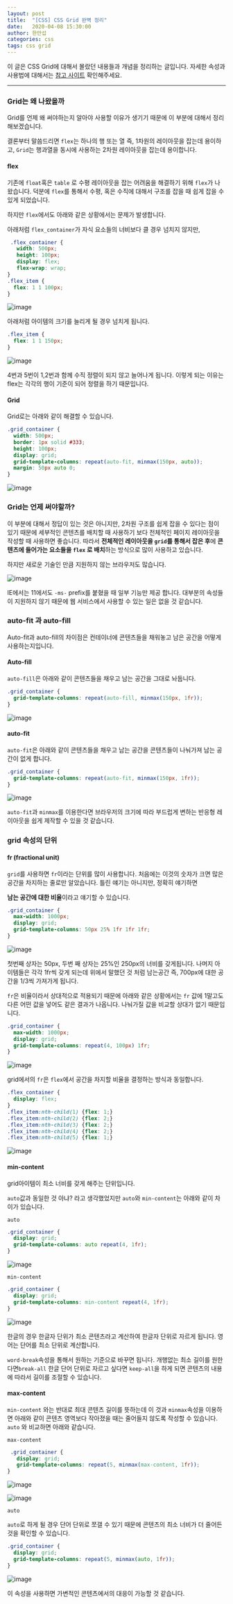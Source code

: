 ```yaml
---
layout: post
title:  "[CSS] CSS Grid 완벽 정리"
date:   2020-04-08 15:30:00
author: 한만섭
categories: css
tags: css grid
---
```




이 글은 CSS Grid에 대해서 몰랐던 내용들과 개념을 정리하는 글입니다. 자세한 속성과 사용법에 대해서는 [참고 사이트](https://heropy.blog/2019/08/17/css-grid/) 확인해주세요. 

***

### Grid는 왜 나왔을까

Grid를 언제 왜 써야하는지 알아야 사용할 이유가 생기기 때문에 이 부분에 대해서 정리해보겠습니다. 

결론부터 말씀드리면 `flex`는 하나의 행 또는 열 즉, 1차원의 레이아웃을 잡는데 용이하고, `Grid`는 행과열을 동시에 사용하는 2차원 레이아웃을 잡는데 용이합니다. 

#### flex

기존에 `float`혹은 `table` 로 수평 레이아웃을 잡는 어려움을 해결하기 위해 `flex`가 나왔습니다. 덕분에 `flex`를 통해서 수평, 혹은 수직에 대해서 구조를 잡을 때 쉽게 잡을 수 있게 되었습니다. 

하지만 `flex`에서도 아래와 같은 상황에서는 문제가 발생합니다. 

아래처럼 `flex_container`가 자식 요소들의 너비보다 클 경우 넘치지 않지만,

```css
 .flex_container {
   width: 500px;
   height: 100px;
   display: flex;
   flex-wrap: wrap;
}
.flex_item {
  flex: 1 1 100px;
}
```

![image](https://user-images.githubusercontent.com/46010705/78747698-0180bb80-79a5-11ea-9b76-e5a5d0b5cbb8.png)

아래처럼 아이템의 크기를 늘리게 될 경우 넘치게 됩니다. 

```css
.flex_item {
  flex: 1 1 150px;
}
```

![image](https://user-images.githubusercontent.com/46010705/78747890-853aa800-79a5-11ea-912d-e71d01c65ce0.png)

4번과 5번이 1,2번과 함께 수직 정렬이 되지 않고 늘어나게 됩니다. 이렇게 되는 이유는  flex는 각각의 행이 기준이 되어 정렬을 하기 때문입니다. 

#### Grid

Grid로는 아래와 같이 해결할 수 있습니다. 

```css
.grid_container {
  width: 500px;
  border: 1px solid #333;
  height: 100px;
  display: grid;
  grid-template-columns: repeat(auto-fit, minmax(150px, auto));
  margin: 50px auto 0;
}
```

![image](https://user-images.githubusercontent.com/46010705/78748554-47d71a00-79a7-11ea-95a5-c41bbcbdbecb.png)



<script async src="https://pagead2.googlesyndication.com/pagead/js/adsbygoogle.js"></script>
<!-- 수평 디스플레이 광고 -->
<ins class="adsbygoogle"
     style="display:block"
     data-ad-client="ca-pub-4877378276818686"
     data-ad-slot="4963641784"
     data-ad-format="auto"
     data-full-width-responsive="true"></ins>
<script>
     (adsbygoogle = window.adsbygoogle || []).push({});
</script>



### Grid는 언제 써야할까?

이 부분에 대해서 정답이 있는 것은 아니지만, 2차원 구조를 쉽게 잡을 수 있다는 점이 있기 때문에 세부적인 콘텐츠를 배치할 때 사용하기 보다 전체적인 페이지 레이아웃을 작성할 때 사용하면 좋습니다. 따라서 **전체적인 레이아웃을 `grid`를 통해서 잡은 후**에 **콘텐츠에 들어가는 요소들을 `flex` 로 배치**하는 방식으로 많이 사용하고 있습니다. 

하지만 새로운 기술인 만큼 지원하지 않는 브라우저도 많습니다.

![image](https://user-images.githubusercontent.com/46010705/78752163-891ef800-79ae-11ea-9e31-379069e6a3c8.png)

IE에서는 11에서도  `-ms-` prefix를 붙혔을 때 일부 기능만 제공 합니다. 대부분의 속성들이 지원하지 않기 때문에 웹 서비스에서 사용할 수 있는 일은 없을 것 같습니다. 



### auto-fit 과 auto-fill

Auto-fit과 auto-fill의 차이점은 컨테이너에 콘텐츠들을 채워놓고 남은 공간을 어떻게 사용하는지입니다. 

#### Auto-fill

 `auto-fill`은 아래와 같이 콘텐츠들을 채우고 남는 공간을 그대로 놔둡니다. 

```css
.grid_container {
  grid-template-columns: repeat(auto-fill, minmax(150px, 1fr));
}
```

![image](https://user-images.githubusercontent.com/46010705/78752017-39403100-79ae-11ea-9edf-117f39f32f46.png)

#### auto-fit

 `auto-fit`은 아래와 같이 콘텐츠들을 채우고 남는 공간을 콘텐츠들이 나눠가져 남는 공간이 없게 합니다. 

```css
.grid_container {
  grid-template-columns: repeat(auto-fit, minmax(150px, 1fr));
}
```

![image](https://user-images.githubusercontent.com/46010705/78752080-5d037700-79ae-11ea-9916-3bb9d9be33a5.png)

`auto-fit`과 `minmax`를 이용한다면 브라우저의 크기에 따라 부드럽게 변하는 반응형 레이아웃을 쉽게 제작할 수 있을 것 같습니다. 

<script async src="https://pagead2.googlesyndication.com/pagead/js/adsbygoogle.js"></script>
<!-- 수평 디스플레이 광고 -->
<ins class="adsbygoogle"
     style="display:block"
     data-ad-client="ca-pub-4877378276818686"
     data-ad-slot="4963641784"
     data-ad-format="auto"
     data-full-width-responsive="true"></ins>
<script>
     (adsbygoogle = window.adsbygoogle || []).push({});
</script>

### grid 속성의 단위 

#### fr (fractional unit)

`grid`를 사용하면 `fr`이라는 단위를 많이 사용합니다. 처음에는 이것의 숫자가 크면 많은 공간을 차지하는 줄로만 알았습니다. 틀린 얘기는 아니지만, 정확히 얘기하면 

**남는 공간에 대한 비율**이라고 얘기할 수 있습니다. 

```css
.grid_container {
  max-width: 1000px;
  display: grid;
  grid-template-columns: 50px 25% 1fr 1fr 1fr;
}
```

![image](https://user-images.githubusercontent.com/46010705/78754563-a81f8900-79b2-11ea-8df5-1026239cec4e.png)

첫번째 상자는 50px, 두번 째 상자는 25%인 250px의 너비를 갖게됩니다. 나머지 아이템들은 각각 1fr씩 갖게 되는데 위에서 말했던 것 처럼 남는공간 즉, 700px에 대한 공간을 1/3씩 가져가게 됩니다. 

`fr`은 비율이라서 상대적으로 적용되기 때문에 아래와 같은 상황에서는 `fr` 값에  1말고도 다른 어떤 값을 넣어도 같은 결과가 나옵니다. 나눠가질 값을 비교할 상대가 없기 때문입니다. 

```css
.grid_container {
  max-width: 1000px;
  display: grid;
  grid-template-columns: repeat(4, 100px) 1fr;
}
```

![image](https://user-images.githubusercontent.com/46010705/78754781-0ba9b680-79b3-11ea-8e78-25ddc56d5c41.png)

grid에서의 `fr`은  `flex`에서 공간을 차지할 비율을 결정하는 방식과 동일합니다. 

```css
.flex_container {
  display: flex;
}
.flex_item:nth-child(1) {flex: 1;}
.flex_item:nth-child(2) {flex: 2;}
.flex_item:nth-child(3) {flex: 2;}
.flex_item:nth-child(4) {flex: 2;}
.flex_item:nth-child(5) {flex: 1;}
```

![image](https://user-images.githubusercontent.com/46010705/78755135-a0acaf80-79b3-11ea-8c87-d5244a9d40e5.png)

<script async src="https://pagead2.googlesyndication.com/pagead/js/adsbygoogle.js"></script>
<!-- 수평 디스플레이 광고 -->
<ins class="adsbygoogle"
     style="display:block"
     data-ad-client="ca-pub-4877378276818686"
     data-ad-slot="4963641784"
     data-ad-format="auto"
     data-full-width-responsive="true"></ins>
<script>
     (adsbygoogle = window.adsbygoogle || []).push({});
</script>

#### min-content

grid아이템이 최소 너비를 갖게 해주는 단위입니다. 

 `auto`값과 동일한 것 아냐? 라고 생각했었지만 `auto`와 `min-content`는 아래와 같이 차이가 있습니다.

 `auto`

```css
.grid_container {
  display: grid;
  grid-template-columns: auto repeat(4, 1fr);
}
```

![image](https://user-images.githubusercontent.com/46010705/78756281-7d82ff80-79b5-11ea-935a-9a3b9d4c1504.png)

`min-content`

```css
.grid_container {
  display: grid;
  grid-template-columns: min-content repeat(4, 1fr);
}
```

![image](https://user-images.githubusercontent.com/46010705/78756314-8d024880-79b5-11ea-84cc-11ebdb466290.png)

한글의 경우 한글자 단위가 최소 콘텐츠라고 계산하여 한글자 단위로 자르게 됩니다. 영어는 단어를 최소 단위로 계산합니다. 

`word-break`속성을 통해서 원하는 기준으로 바꾸면 됩니다. 개행없는 최소 길이를 원한다면`break-all` 한글 단어 단위로 자르고 싶다면 `keep-all`을 하게 되면 콘텐츠의 내용에 따라서 길이를 조절할 수 있습니다. 

#### max-content

`min-content` 와는 반대로 최대 콘텐츠 길이를 뜻하는데 이 것과 `minmax`속성을 이용하면 아래와 같이 콘텐츠 영역보다 작아졌을 때는 줄어들지 않도록 작성할 수 있습니다. `auto` 와 비교하면 아래와 같습니다. 

`max-content`

```css
 .grid_container {
   display: grid;
   grid-template-columns: repeat(5, minmax(max-content, 1fr));
}
```

![image](https://user-images.githubusercontent.com/46010705/78756735-3d704c80-79b6-11ea-9e8b-a10a747effd4.png)

![image](https://user-images.githubusercontent.com/46010705/78756801-58db5780-79b6-11ea-9987-d564f543c3ad.png)

`auto`

`auto`로 하게 될 경우 단어 단위로 쪼갤 수 있기 때문에 콘텐츠의 최소 너비가 더 줄어든 것을 확인할 수 있습니다. 

```css
.grid_container {
  display: grid;
  grid-template-columns: repeat(5, minmax(auto, 1fr));
}
```

![image](https://user-images.githubusercontent.com/46010705/78757782-ff742800-79b7-11ea-8a66-14dff6b031c8.png)

이 속성을 사용하면 가변적인 콘텐츠에서의 대응이 가능할 것 같습니다. 